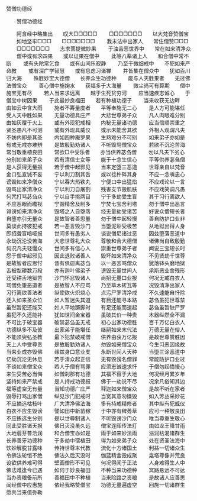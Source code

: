   赞僧功德经
　　




　　赞僧功德经

　　阿含经中略集出　　叹大□□□□□
　　□□□□□□□　　以大梵音赞僧宝
　　如地坚牢□□□　　□□□□□□□
　　我末法中出家人　　常住僧赞□□□
　　□□□□□□□　　志求菩提微妙果
　　于浊苦恶世界中　　常在如来清净众
　　僧中或有求四果　　或以证果在僧中
　　此等八辈诸上人　　和合僧中常不断
　　或有头陀常乞食　　或有山间乐寂静
　　乃至于微细戒中　　不犯如来严命教
　　或有深广学智慧　　或有息虑习诸禅
　　并皆集在僧众中　　犹如百川归大海
　　殊胜妙宝大德僧　　长养众生功德种
　　能与人天胜果者　　无过佛法僧宝众
　　善心僧中施掬水　　获福多于大海量
　　微尘尚可有算期　　僧中施宝无有尽
　　若人当来求远离　　越于生死贫穷河
　　应当速疾志诚心　　于僧宝中树因果
　　于此最妙良福田　　若有种植功德子
　　当来收获无边畔　　由如云中含大雨
　　施者不筹量度者　　平等奉施无二心
　　是人方可能堪任　　受人天中胜如果
　　无量功德具庄严　　大悲世尊弟子众
　　凡人肉眼难分别　　由如灰覆于火上
　　或有外现犯戒相　　内秘无量诸功德
　　应当信顺崇重之　　贤圣愚凡不可测
　　或有外现具威仪　　或示未能舍其欲
　　外相人观谓凡夫　　不妨内即是其圣
　　内如四种庵罗果　　生熟难分不可别
　　如来弟子亦如是　　有戒无戒亦难辨
　　是故殷勤劝诸人　　不听毁骂僧宝众
　　若欲不沉沦苦海　　常当敬重植良田
　　常欲□中受乐者　　亦当供养苾刍僧
　　勿以凡夫下劣心　　分别如来弟子众
　　若有清信士女等　　能于十念生信心
　　平等供养苾刍僧　　是人获得无量报
　　若于僧中起邪见　　当来定堕三恶道
　　世尊亲自以梵音　　金口弘宣诚不妄
　　宁以利刀割其舌　　或以捻杵碎其身
　　不应一念嗔恚心　　谤毁如来净僧众
　　宁以吞大热铁丸　　宁便口中出猛焰
　　不应戏论以一言　　毁骂出家清净众
　　宁以利刀自屠割　　残害支节毁肌肤
　　不应戏笑调凡愚　　何咒打骂苾刍众
　　宁以自手挑两目　　宁于多劫受生盲
　　其于习行离欲人　　不应恶眼而瞻视
　　宁毁精舍及制多　　宁焚七宝舍利塔
　　勿于僧中出恶言　　诽谤如来清净众
　　毁塔之人自堕落　　经无量劫受诸苦
　　好说众僧短长者　　自堕亦引无量众
　　是故智者善思量　　勿于僧中起轻慢
　　善自防护口业非　　莫谈此持彼犯戒
　　若一恶言毁沙门　　当堕泥犁受极苦
　　从地狱出得人身　　即招聋盲喑哑报
　　世间多有愚劣人　　谈说僧尼诸过恶
　　因兹堕落恶道中　　永劫沉沦没苦海
　　大悲世尊礼大众　　尊敬和合大德僧
　　诸佛尚自致殷勤　　何况凡夫轻慢众
　　世间多有信心人　　崇重世尊弟子者
　　闻说三宝短长时　　怨于僧中起邪见
　　因此退败诸善人　　毁坏如来清净众
　　不见贤劫千世尊　　是故智者应思忖
　　昔有俱迦离苾刍　　以一恶言骂僧众
　　犹落钵头磨地狱　　舌被犁耕数万段
　　亦有迦叶佛弟子　　谤毁无量世间人
　　承斯恶业舍残形　　还受耕舌地狱苦
　　沙门怀忿毁诸人　　尚招无量口业报
　　何况无戒白衣人　　骂僧免堕恶道者
　　是故智人不应骂　　乃至草木砖瓦等
　　况毁清净出家人　　习行离欲善法者
　　纵使欲火炽烧心　　点污尸罗清净戒
　　不久速能自忏除　　还入如来圣众位
　　如人暂迷失其道　　有目还能寻本路
　　苾刍虽犯世尊禁　　虽然暂犯还能灭
　　如人平地蹶脚时　　有足还能而速起
　　苾刍虽暂缺尸罗　　虽犯不久还能补
　　犹如世间金宝器　　虽破其价一种贵
　　木器纵然全不漏　　不可比于破宝器
　　破禁苾刍虽无戒　　初心出家功德胜
　　百千万亿白衣人　　功德纵多不及彼
　　出家弟子能堪任　　继嗣如来末代法
　　万德无量在俗人　　不能须臾弘圣教
　　最下犯禁破戒僧　　供养由获万亿报
　　是故世尊赞胜因　　天上人中受尊贵
　　是故殷勤劝诸人　　勿毁如来僧宝众
　　今生习恶因缘故　　当来业成亦毁佛
　　缘兹身口意业支　　永断世间人天种
　　当堕三涂恶道中　　亿劫沉沦无休息
　　若于清众起正信　　无有毁谤名僧罪
　　常能防护口业过　　不谈如来僧宝众
　　若人于僧有骂罪　　应须志诚速求忏
　　于僧勿起憍慢心　　来生受苦必当悔
　　如僧刹那有功德　　其福不容于大地
　　何况经月累岁年　　坚持如来严禁戒
　　是人持戒功德报　　佛于一劫说不尽
　　况余凡俗知其边　　福等虚空无有量
　　当知功德广庄严　　释迦如来僧宝众
　　是故不听在家者　　毁辱打骂出家僧
　　纵见沙门犯戒时　　当宽其意勿嫌毁
　　如入芳丛采妙花　　不应摘选枯枝叶
　　广大清净佛法海　　多有持戒精修者
　　其中纵有犯威仪　　白衣不应生毁谤
　　譬如田中新苗稼　　于中亦有稗莠草
　　应可一种敬良田　　不应拣选生分别
　　是以世尊制诸人　　不听毁谤沙门众
　　唯当尊重生敬心　　同此受胜诸天报
　　佛日灭没虽久远　　僧宝连晖传法灯
　　由如龙王降甘雨　　大地萠芽普洽润
　　和合僧宝亦如是　　雨于如来妙法雨
　　滋润枯渴诸群生　　长养善牙功德种
　　于多劫中宿植田　　得为如来弟子众
　　处在贤圣法海中　　饮妙解脱甘露味
　　传持世尊末代教　　流化十方诸国土
　　利益一切诸众生　　令佛法轮恒不绝
　　佛法久后灭没时　　伽蓝精舍毁成聚
　　龛塔尊像并荒良　　设欲供养难可得
　　壁画僧形不可见　　何况得闻于正法
　　人身难得生人中　　佛法难逢今已遇
　　如何于妙良福田　　不种当来功德种
　　冥路悬远不可达　　当办资粮备前所
　　善福田中不种植　　当来险路之资粮
　　是故诸人应善思　　闻经僧中应惠施
　　依经我略赞僧宝　　功德无量遍虚空
　　回施一切诸群生　　愿共当来值弥勒

